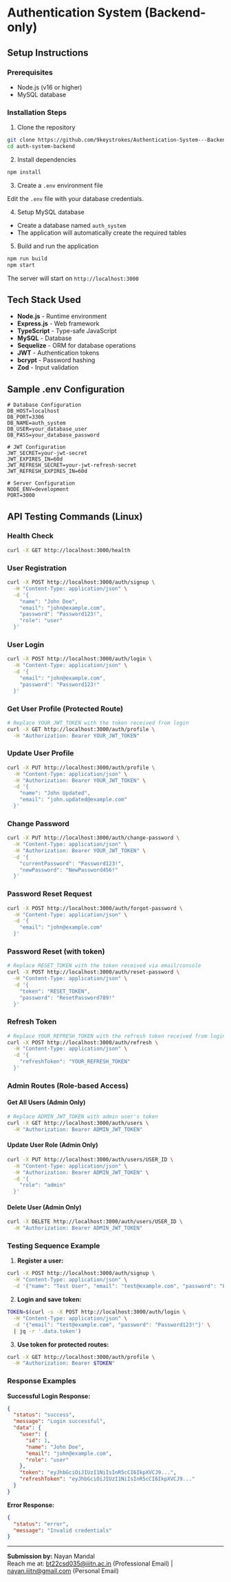# Authentication System (Backend-only)

## Setup Instructions

### Prerequisites
- Node.js (v16 or higher)
- MySQL database

### Installation Steps

1. Clone the repository
```bash
git clone https://github.com/9keystrokes/Authentication-System---Backend-Assignment---InterviewCall-Kolkata
cd auth-system-backend
```

2. Install dependencies
```bash
npm install
```

3. Create a `.env` environment file

Edit the `.env` file with your database credentials.

4. Setup MySQL database
- Create a database named `auth_system`
- The application will automatically create the required tables

5. Build and run the application
```bash
npm run build
npm start
```

The server will start on `http://localhost:3000`

## Tech Stack Used

- **Node.js** - Runtime environment
- **Express.js** - Web framework  
- **TypeScript** - Type-safe JavaScript
- **MySQL** - Database
- **Sequelize** - ORM for database operations
- **JWT** - Authentication tokens
- **bcrypt** - Password hashing
- **Zod** - Input validation

## Sample .env Configuration

```env
# Database Configuration
DB_HOST=localhost
DB_PORT=3306
DB_NAME=auth_system
DB_USER=your_database_user
DB_PASS=your_database_password

# JWT Configuration
JWT_SECRET=your-jwt-secret
JWT_EXPIRES_IN=60d
JWT_REFRESH_SECRET=your-jwt-refresh-secret
JWT_REFRESH_EXPIRES_IN=60d

# Server Configuration
NODE_ENV=development
PORT=3000
```

## API Testing Commands (Linux)

### Health Check
```bash
curl -X GET http://localhost:3000/health
```

### User Registration
```bash
curl -X POST http://localhost:3000/auth/signup \
  -H "Content-Type: application/json" \
  -d '{
    "name": "John Doe",
    "email": "john@example.com",
    "password": "Password123!",
    "role": "user"
  }'
```

### User Login
```bash
curl -X POST http://localhost:3000/auth/login \
  -H "Content-Type: application/json" \
  -d '{
    "email": "john@example.com",
    "password": "Password123!"
  }'
```

### Get User Profile (Protected Route)
```bash
# Replace YOUR_JWT_TOKEN with the token received from login
curl -X GET http://localhost:3000/auth/profile \
  -H "Authorization: Bearer YOUR_JWT_TOKEN"
```

### Update User Profile
```bash
curl -X PUT http://localhost:3000/auth/profile \
  -H "Content-Type: application/json" \
  -H "Authorization: Bearer YOUR_JWT_TOKEN" \
  -d '{
    "name": "John Updated",
    "email": "john.updated@example.com"
  }'
```

### Change Password
```bash
curl -X PUT http://localhost:3000/auth/change-password \
  -H "Content-Type: application/json" \
  -H "Authorization: Bearer YOUR_JWT_TOKEN" \
  -d '{
    "currentPassword": "Password123!",
    "newPassword": "NewPassword456!"
  }'
```

### Password Reset Request
```bash
curl -X POST http://localhost:3000/auth/forgot-password \
  -H "Content-Type: application/json" \
  -d '{
    "email": "john@example.com"
  }'
```

### Password Reset (with token)
```bash
# Replace RESET_TOKEN with the token received via email/console
curl -X POST http://localhost:3000/auth/reset-password \
  -H "Content-Type: application/json" \
  -d '{
    "token": "RESET_TOKEN",
    "password": "ResetPassword789!"
  }'
```

### Refresh Token
```bash
# Replace YOUR_REFRESH_TOKEN with the refresh token received from login
curl -X POST http://localhost:3000/auth/refresh \
  -H "Content-Type: application/json" \
  -d '{
    "refreshToken": "YOUR_REFRESH_TOKEN"
  }'
```

### Admin Routes (Role-based Access)

#### Get All Users (Admin Only)
```bash
# Replace ADMIN_JWT_TOKEN with admin user's token
curl -X GET http://localhost:3000/auth/users \
  -H "Authorization: Bearer ADMIN_JWT_TOKEN"
```

#### Update User Role (Admin Only)
```bash
curl -X PUT http://localhost:3000/auth/users/USER_ID \
  -H "Content-Type: application/json" \
  -H "Authorization: Bearer ADMIN_JWT_TOKEN" \
  -d '{
    "role": "admin"
  }'
```

#### Delete User (Admin Only)
```bash
curl -X DELETE http://localhost:3000/auth/users/USER_ID \
  -H "Authorization: Bearer ADMIN_JWT_TOKEN"
```

### Testing Sequence Example

1. **Register a user:**
```bash
curl -X POST http://localhost:3000/auth/signup \
  -H "Content-Type: application/json" \
  -d '{"name": "Test User", "email": "test@example.com", "password": "Password123!"}'
```

2. **Login and save token:**
```bash
TOKEN=$(curl -s -X POST http://localhost:3000/auth/login \
  -H "Content-Type: application/json" \
  -d '{"email": "test@example.com", "password": "Password123!"}' \
  | jq -r '.data.token')
```

3. **Use token for protected routes:**
```bash
curl -X GET http://localhost:3000/auth/profile \
  -H "Authorization: Bearer $TOKEN"
```

### Response Examples

**Successful Login Response:**
```json
{
  "status": "success",
  "message": "Login successful",
  "data": {
    "user": {
      "id": 1,
      "name": "John Doe",
      "email": "john@example.com",
      "role": "user"
    },
    "token": "eyJhbGciOiJIUzI1NiIsInR5cCI6IkpXVCJ9...",
    "refreshToken": "eyJhbGciOiJIUzI1NiIsInR5cCI6IkpXVCJ9..."
  }
}
```

**Error Response:**
```json
{
  "status": "error",
  "message": "Invalid credentials"
}
```

---

**Submission by:** Nayan Mandal  
Reach me at: bt22csd035@iiitn.ac.in (Professional Email) | nayan.iiitn@gmail.com (Personal Email)
